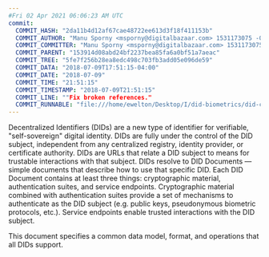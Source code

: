 ```yaml
---
#Fri 02 Apr 2021 06:06:23 AM UTC
commit:
  COMMIT_HASH: "2da11b4d12af67cae48722ee613d3f18f411153b"
  COMMIT_AUTHOR: "Manu Sporny <msporny@digitalbazaar.com> 1531173075 -0400"
  COMMIT_COMMITTER: "Manu Sporny <msporny@digitalbazaar.com> 1531173075 -0400"
  COMMIT_PARENT: "153914d08abd24bf2237bea85fa6a0bf51a7aeac"
  COMMIT_TREE: "5fe7f256b28ea8edc498c703fb3add05e096de59"
  COMMIT_DATA: "2018-07-09T17:51:15-04:00"
  COMMIT_DATE: "2018-07-09"
  COMMIT_TIME: "21:51:15"
  COMMIT_TIMESTAMP: "2018-07-09T21:51:15"
  COMMIT_LINE: ""Fix broken references."
  COMMIT_RUNNABLE: "file:///home/ewelton/Desktop/I/did-biometrics/did-core-dataset/analysis/gitinfo/2da11b4d12af67cae48722ee613d3f18f411153b/snapshot/index.html"
---
```


<section id="abstract">
<p>
Decentralized Identifiers (DIDs) are a new type of identifier for
verifiable, "self-sovereign" digital identity. DIDs are fully under the
control of the DID subject, independent from any centralized registry,
identity provider, or certificate authority. DIDs are URLs that relate
a DID subject to means for trustable interactions with that subject.
DIDs resolve to DID Documents — simple documents that describe how to
use that specific DID. Each DID Document contains at least three
things: cryptographic material, authentication suites, and service
endpoints. Cryptographic material combined with authentication suites
provide a set of mechanisms to authenticate as the DID subject (e.g.
public keys, pseudonymous biometric protocols, etc.). Service endpoints
enable trusted interactions with the DID subject.
    </p>
<p>
This document specifies a common data model, format, and operations
that all DIDs support.
    </p>
</section>
